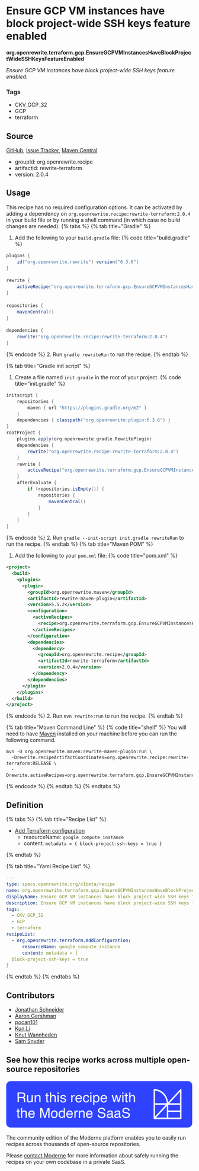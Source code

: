 # Ensure GCP VM instances have block project-wide SSH keys feature enabled

**org.openrewrite.terraform.gcp.EnsureGCPVMInstancesHaveBlockProjectWideSSHKeysFeatureEnabled**

_Ensure GCP VM instances have block project-wide SSH keys feature enabled._

### Tags

* CKV_GCP_32
* GCP
* terraform

## Source

[GitHub](https://github.com/openrewrite/rewrite-terraform/blob/main/src/main/resources/META-INF/rewrite/gcp.yml), [Issue Tracker](https://github.com/openrewrite/rewrite-terraform/issues), [Maven Central](https://central.sonatype.com/artifact/org.openrewrite.recipe/rewrite-terraform/2.0.4/jar)

* groupId: org.openrewrite.recipe
* artifactId: rewrite-terraform
* version: 2.0.4


## Usage

This recipe has no required configuration options. It can be activated by adding a dependency on `org.openrewrite.recipe:rewrite-terraform:2.0.4` in your build file or by running a shell command (in which case no build changes are needed): 
{% tabs %}
{% tab title="Gradle" %}
1. Add the following to your `build.gradle` file:
{% code title="build.gradle" %}
```groovy
plugins {
    id("org.openrewrite.rewrite") version("6.3.6")
}

rewrite {
    activeRecipe("org.openrewrite.terraform.gcp.EnsureGCPVMInstancesHaveBlockProjectWideSSHKeysFeatureEnabled")
}

repositories {
    mavenCentral()
}

dependencies {
    rewrite("org.openrewrite.recipe:rewrite-terraform:2.0.4")
}
```
{% endcode %}
2. Run `gradle rewriteRun` to run the recipe.
{% endtab %}

{% tab title="Gradle init script" %}
1. Create a file named `init.gradle` in the root of your project.
{% code title="init.gradle" %}
```groovy
initscript {
    repositories {
        maven { url "https://plugins.gradle.org/m2" }
    }
    dependencies { classpath("org.openrewrite:plugin:6.3.6") }
}
rootProject {
    plugins.apply(org.openrewrite.gradle.RewritePlugin)
    dependencies {
        rewrite("org.openrewrite.recipe:rewrite-terraform:2.0.4")
    }
    rewrite {
        activeRecipe("org.openrewrite.terraform.gcp.EnsureGCPVMInstancesHaveBlockProjectWideSSHKeysFeatureEnabled")
    }
    afterEvaluate {
        if (repositories.isEmpty()) {
            repositories {
                mavenCentral()
            }
        }
    }
}
```
{% endcode %}
2. Run `gradle --init-script init.gradle rewriteRun` to run the recipe.
{% endtab %}
{% tab title="Maven POM" %}
1. Add the following to your `pom.xml` file:
{% code title="pom.xml" %}
```xml
<project>
  <build>
    <plugins>
      <plugin>
        <groupId>org.openrewrite.maven</groupId>
        <artifactId>rewrite-maven-plugin</artifactId>
        <version>5.5.2</version>
        <configuration>
          <activeRecipes>
            <recipe>org.openrewrite.terraform.gcp.EnsureGCPVMInstancesHaveBlockProjectWideSSHKeysFeatureEnabled</recipe>
          </activeRecipes>
        </configuration>
        <dependencies>
          <dependency>
            <groupId>org.openrewrite.recipe</groupId>
            <artifactId>rewrite-terraform</artifactId>
            <version>2.0.4</version>
          </dependency>
        </dependencies>
      </plugin>
    </plugins>
  </build>
</project>
```
{% endcode %}
2. Run `mvn rewrite:run` to run the recipe.
{% endtab %}

{% tab title="Maven Command Line" %}
{% code title="shell" %}
You will need to have [Maven](https://maven.apache.org/download.cgi) installed on your machine before you can run the following command.

```shell
mvn -U org.openrewrite.maven:rewrite-maven-plugin:run \
  -Drewrite.recipeArtifactCoordinates=org.openrewrite.recipe:rewrite-terraform:RELEASE \
  -Drewrite.activeRecipes=org.openrewrite.terraform.gcp.EnsureGCPVMInstancesHaveBlockProjectWideSSHKeysFeatureEnabled
```
{% endcode %}
{% endtab %}
{% endtabs %}

## Definition

{% tabs %}
{% tab title="Recipe List" %}
* [Add Terraform configuration](../../terraform/addconfiguration.md)
  * resourceName: `google_compute_instance`
  * content: `metadata = {
  block-project-ssh-keys = true
}`

{% endtab %}

{% tab title="Yaml Recipe List" %}
```yaml
---
type: specs.openrewrite.org/v1beta/recipe
name: org.openrewrite.terraform.gcp.EnsureGCPVMInstancesHaveBlockProjectWideSSHKeysFeatureEnabled
displayName: Ensure GCP VM instances have block project-wide SSH keys feature enabled
description: Ensure GCP VM instances have block project-wide SSH keys feature enabled.
tags:
  - CKV_GCP_32
  - GCP
  - terraform
recipeList:
  - org.openrewrite.terraform.AddConfiguration:
      resourceName: google_compute_instance
      content: metadata = {
  block-project-ssh-keys = true
}

```
{% endtab %}
{% endtabs %}

## Contributors
* [Jonathan Schneider](mailto:jkschneider@gmail.com)
* [Aaron Gershman](mailto:aegershman@gmail.com)
* [pocan101](mailto:jcortesd@gmail.com)
* [Kun Li](mailto:kun@moderne.io)
* [Knut Wannheden](mailto:knut@moderne.io)
* [Sam Snyder](mailto:sam@moderne.io)


## See how this recipe works across multiple open-source repositories

[![Moderne Link Image](/.gitbook/assets/ModerneRecipeButton.png)](https://app.moderne.io/recipes/org.openrewrite.terraform.gcp.EnsureGCPVMInstancesHaveBlockProjectWideSSHKeysFeatureEnabled)

The community edition of the Moderne platform enables you to easily run recipes across thousands of open-source repositories.

Please [contact Moderne](https://moderne.io/product) for more information about safely running the recipes on your own codebase in a private SaaS.

